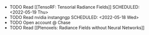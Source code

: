 - TODO Read [[TensoRF: Tensorial Radiance Fields]]
  SCHEDULED: <2022-05-19 Thu>
- TODO Read nvidia instangngp
  SCHEDULED: <2022-05-18 Wed>
- TODO Open account @ Chase
- TODO Read [[Plenoxels: Radiance Fields without Neural Networks]]
